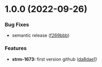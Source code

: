 # 1.0.0 (2022-09-26)


### Bug Fixes

* semantic release ([f269bbb](https://github.com/strmprivacy/aws-lambda-udf/commit/f269bbbf524bc5b2b53d191cadbdc403fcb336f1))


### Features

* **strm-1673:** first version github ([da8dae1](https://github.com/strmprivacy/aws-lambda-udf/commit/da8dae1ac0fa51f5411c210138748b233246c9a7))
